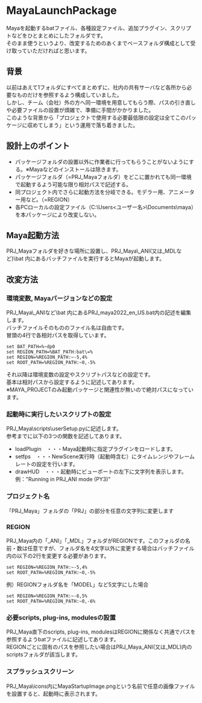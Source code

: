 # MayaLaunchPackage

Mayaを起動するbatファイル、各種設定ファイル、追加プラグイン、スクリプトなどをひとまとめにしたフォルダです。  
そのまま使うというより、改変するためのあくまでベースフォルダ構成として受け取っていただければと思います。  

## 背景
以前はあえて1フォルダにすべてまとめずに、社内の共有サーバなど各所から必要なものだけを参照するよう構成していました。  
しかし、チーム（会社）外の方へ同一環境を用意してもらう際、パスの引き直しや必要ファイルの設置が煩雑で、準備に手間がかかりました。  
このような背景から「プロジェクトで使用する必要最低限の設定は全てこのパッケージに収めてしまう」という運用で落ち着きました。  

## 設計上のポイント
* パッケージフォルダの設置以外に作業者に行ってもらうことがないようにする。※Mayaなどのインストールは除きます。
* パッケージフォルダ（=PRJ_Mayaフォルダ）をどこに置かれても同一環境で起動するよう可能な限り相対パスで記述する。
* 同プロジェクト内でさらに起動方法を分岐できる。モデラー用、アニメーター用など。（=REGION）
* 各PCローカルの設定ファイル（C:\Users\<ユーザー名>\Documents\maya）を本パッケージにより改変しない。

## Maya起動方法
PRJ_Mayaフォルダを好きな場所に設置し、PRJ_Maya\\\_ANI(又は_MDLなど)\bat 内にあるバッチファイルを実行するとMayaが起動します。

## 改変方法
### 環境変数, Mayaバージョンなどの設定
PRJ_Maya\\\_ANIなど\bat 内にあるPRJ_maya2022_en_US.bat内の記述を編集します。  
バッチファイルそのもののファイル名は自由です。  
冒頭の4行で各相対パスを取得しています。  
```
set BAT_PATH=%~dp0
set REGION_PATH=%BAT_PATH:bat\=%
set REGION=%REGION_PATH:~-5,4%
set ROOT_PATH=%REGION_PATH:~0,-5%
``` 
それ以降は環境変数の設定やスクリプトパスなどの設定です。  
基本は相対パスから設定するように記述してあります。  
※MAYA_PROJECTのみ起動パッケージと関連性が無いので絶対パスになっています。  


### 起動時に実行したいスクリプトの設定
PRJ_Maya\scripts\userSetup.pyに記述します。  
参考までに以下の3つの関数を記述してあります。
* loadPlugin　・・・Maya起動時に指定プラグインをロードします。
* setfps　・・・NewScene実行時（起動時含む）にタイムレンジやフレームレートの設定を行います。
* drawHUD　・・・起動時にビューポートの左下に文字列を表示します。例："Running in PRJ_ANI mode (PY3)"


### プロジェクト名
「PRJ_Maya」フォルダの「PRJ」の部分を任意の文字列に変更します  


### REGION
PRJ_Maya内の「\_ANI」「\_MDL」フォルダがREGIONです。このフォルダの名前・数は任意ですが、フォルダ名を4文字以外に変更する場合はバッチファイル内の以下の2行を変更する必要があります。  
```
set REGION=%REGION_PATH:~-5,4%
set ROOT_PATH=%REGION_PATH:~0,-5%
```
例）REGIONフォルダ名を「MODEL」など5文字にした場合  
```
set REGION=%REGION_PATH:~-6,5%
set ROOT_PATH=%REGION_PATH:~0,-6%
```


### 必要scripts, plug-ins, modulesの設置
PRJ_Maya直下のscripts, plug-ins, modulesはREGIONに関係なく共通でパスを参照するようbatファイルに記述してあります。  
REGIONごとに固有のパスを参照したい場合はPRJ_Maya\_ANI(又は_MDL)内のscriptsフォルダが該当します。  
  
  
### スプラッシュスクリーン
PRJ_Maya\icons内にMayaStartupImage.pngという名前で任意の画像ファイルを設置すると、起動時に表示されます。  
